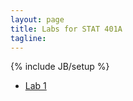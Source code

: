```yaml
---
layout: page
title: Labs for STAT 401A
tagline: 
---
```

{% include JB/setup %}

- [Lab 1](/stat401a/lab01)

